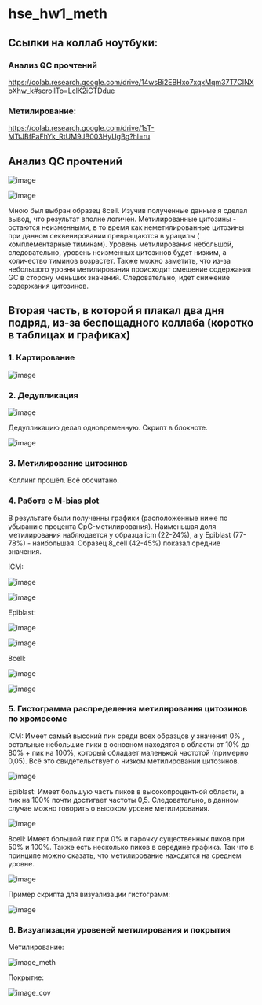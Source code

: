 # hse_hw1_meth

## Ссылки на коллаб ноутбуки:
### Анализ QC прочтений
https://colab.research.google.com/drive/14wsBi2EBHxo7xqxMqm37T7CINXbXhw_k#scrollTo=LclK2iCTDdue
### Метилирование:
https://colab.research.google.com/drive/1sT-MTtJBfPaFhYk_RtUM9JB003HyUgBg?hl=ru

## Анализ QC прочтений
![image](https://user-images.githubusercontent.com/93160309/154544203-d7a99223-65ee-4b30-8ee7-99ea220161bf.png)

![image](https://user-images.githubusercontent.com/93160309/154544328-74fe1b34-b274-4cd0-bfe1-a5d1952b3610.png)

Мною был выбран образец 8cell. Изучив полученные данные я сделал вывод, что результат вполне логичен. Метилированные цитозины - остаются неизменными, в то время как неметилированные цитозины при данном секвенировании превращаются в урацилы ( комплементарные тиминам). Уровень метилирования небольшой, следовательно, уровень неизменных цитозинов будет низким, а количество тиминов возрастет.
Также можно заметить, что из-за небольшого уровня метилирования происходит смещение содержания GC в сторону меньших значений. Следовательно, идет снижение содержания цитозинов.

## Вторая часть, в которой я плакал два дня подряд, из-за беспощадного коллаба (коротко в таблицах и графиках)

### 1. Картирование

![image](https://user-images.githubusercontent.com/93160309/154545833-76aec4a3-197b-4d50-b12c-e90eabad2c70.png)

### 2. Дедупликация

![image](https://user-images.githubusercontent.com/93160309/154705909-492b4b72-1d7a-406c-8f49-cf362d34a316.png)

Дедупликацию делал одновременную. Скрипт в блокноте. 

![image](https://user-images.githubusercontent.com/93160309/154546861-8d974526-5e88-49f6-b372-0d98d9363d71.png)

### 3. Метилирование цитозинов
Коллинг прошёл. Всё обсчитано.

### 4. Работа с M-bias plot
В результате были полученны графики (расположенные ниже по убыванию процента CpG-метилирования). Наименьшая доля  метилирования наблюдается у образца icm (22-24%), а у Epiblast (77-78%) - наибольшая. Образец 8_cell (42-45%) показал средние значения. 

ICM:

![image](https://user-images.githubusercontent.com/93160309/154551449-e425b7c2-4b1e-4171-82d7-a59553aa8840.png)

![image](https://user-images.githubusercontent.com/93160309/154551514-373f6464-5b9f-47f1-a515-3ba4d402a545.png)

Epiblast:

![image](https://user-images.githubusercontent.com/93160309/154551953-7761e7cc-42b7-41e2-bdde-10ea1c24d709.png)

![image](https://user-images.githubusercontent.com/93160309/154552165-d6223bda-79f8-4b06-8e66-18947bb25a09.png)

8cell:

![image](https://user-images.githubusercontent.com/93160309/154552239-0a515114-ddb8-493c-bbda-1f1b037e9958.png)

![image](https://user-images.githubusercontent.com/93160309/154552277-22a844df-e5ae-45f7-8b14-04456d6e8f33.png)

### 5. Гистограмма распределения метилирования цитозинов по хромосоме

ICM: Имеет самый высокий пик среди всех образцов у значения 0% , остальные небольшие пики в основном находятся в области  от 10% до 80% + пик на 100%, который обладает маленькой частотой (примерно 0,05). Всё это свидетельствует о низком метилировании цитозинов.

![image](https://user-images.githubusercontent.com/93160309/154555059-92801144-430b-472f-adcc-94094dabc293.png)

Epiblast: Имеет большую часть пиков в высокопроцентной области, а пик на 100% почти достигает частоты 0,5. Следовательно, в данном случае можно говорить о высоком уровне метилирования.

![image](https://user-images.githubusercontent.com/93160309/154555084-475b01d7-65d4-431d-84f5-1ade1775ce51.png)

8сell: Имеет большой пик при 0% и парочку существенных пиков при 50% и 100%. Также есть несколько пиков в середине графика. Так что в принципе можно сказать, что метилирование находится на среднем уровне.

![image](https://user-images.githubusercontent.com/93160309/154555132-6e22233c-af2d-4b72-90ea-374ccc731206.png)

Пример скрипта для визуализации гистограмм:

![image](https://user-images.githubusercontent.com/93160309/154555533-043ccef9-a2dd-4e9a-8104-d8f82a549b73.png)

### 6. Визуализация уровеней метилирования и покрытия 

Метилирование:

![image_meth](https://user-images.githubusercontent.com/93160309/154555867-a45ef8da-8281-4d50-9ea1-4bd9f54b66f2.png)

Покрытие:

![image_cov ](https://user-images.githubusercontent.com/93160309/154556075-f4ec7c99-4bb8-4e8f-ae54-a1aabb8b9ef6.png)





